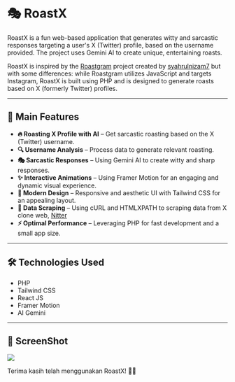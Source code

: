 # 🎭 RoastX

RoastX is a fun web-based application that generates witty and sarcastic responses targeting a user's X (Twitter) profile, based on the username provided. The project uses Gemini AI to create unique, entertaining roasts.

RoastX is inspired by the [Roastgram](https://github.com/syahrulnizam7/roastgram) project created by [syahrulnizam7](https://github.com/syahrulnizam7) but with some differences: while Roastgram utilizes JavaScript and targets Instagram, RoastX is built using PHP and is designed to generate roasts based on X (formerly Twitter) profiles.

---

## 🚀 Main Features

- **🔥 Roasting X Profile with AI** – Get sarcastic roasting based on the X (Twitter) username.
- **🔍 Username Analysis** – Process data to generate relevant roasting.
- **🎭 Sarcastic Responses** – Using Gemini AI to create witty and sharp responses.
- **✨ Interactive Animations** – Using Framer Motion for an engaging and dynamic visual experience.
- **🎨 Modern Design** – Responsive and aesthetic UI with Tailwind CSS for an appealing layout.
- **🔗 Data Scraping** – Using cURL and HTMLXPATH to scraping data from X clone web, [Nitter](https://nitter.com)
- **⚡ Optimal Performance** – Leveraging PHP for fast development and a small app size.

---

## 🛠️ Technologies Used

- PHP
- Tailwind CSS
- React JS
- Framer Motion
- AI Gemini

---

## 📸 ScreenShot
<img src="roastx.kiuyha.my.id/roastx.png">

Terima kasih telah menggunakan RoastX! 🚀🔥

